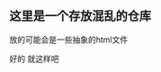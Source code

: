 <p><h2><b>这里是一个存放混乱的仓库</b></h2></p>
<p>放的可能会是一些抽象的html文件</p>
<p>好的 就这样吧</p>
<p></p>
<p></p>
<p></p>
<p></p>
<p></p>
<p></p>
<p></p>
<p></p>
<p></p>
<p></p>
<p></p>
<p></p>
